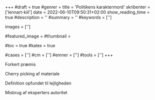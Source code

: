 +++
#draft = true
#genrer =
title = 'Politikens karaktermord'
skribenter = ['lennart-kiil']
date = 2022-06-10T09:50:31+02:00
show_reading_time = true
#description = ''
#summary = ''
#keywords = ['']

images = ['']

#featured_image =
#thumbnail =

#toc = true
#katex = true

#cases = ['']
#cm = ['']
#emner = ['']
#tools = ['']
+++

Forkert præmis

Cherry picking af materiale

Definition opfundet til lejligheden

Misbrug af eksperters autoritet
